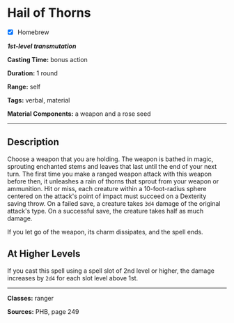 # Hail of Thorns

- [x] Homebrew

***1st-level transmutation***

**Casting Time:** bonus action

**Duration:** 1 round

**Range:** self

**Tags:** verbal, material

**Material Components:** a weapon and a rose seed

---

## Description
Choose a weapon that you are holding. The weapon is bathed in magic, sprouting enchanted stems and leaves that last until the end of your next turn. The first time you make a ranged weapon attack with this weapon before then, it unleashes a rain of thorns that sprout from your weapon or ammunition. Hit or miss, each creature within a 10-foot-radius sphere centered on the attack's point of impact must succeed on a Dexterity saving throw. On a failed save, a creature takes `3d4` damage of the original attack's type. On a successful save, the creature takes half as much damage.

If you let go of the weapon, its charm dissipates, and the spell ends.

## At Higher Levels
If you cast this spell using a spell slot of 2nd level or higher, the damage increases by `2d4` for each slot level above 1st.

---

**Classes:** ranger

**Sources:** PHB, page 249
